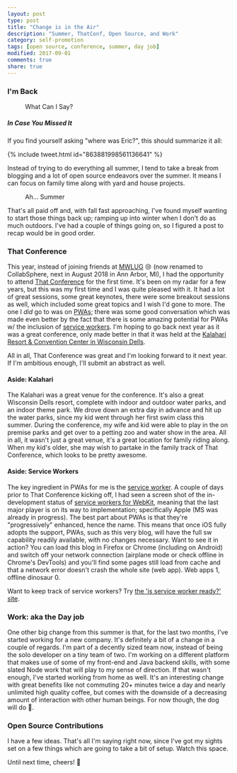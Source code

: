 ```yaml
---
layout: post
type: post
title: "Change is in the Air"
description: "Summer, ThatConf, Open Source, and Work"
category: self-promotion
tags: [open source, conference, summer, day job]
modified: 2017-09-01
comments: true
share: true
---
```


### I'm Back

<figure>
  <amp-anim src="/assets/images/post_images/MauiYoureWelcome.gif"
      width="498"
      height="206"
      alt="You're Welcome"
      attribution="Maui is a character from the Disney film Moana. All rights belong to Disney."></amp-anim>
  <figcaption>What Can I Say?</figcaption>
 </figure>

##### In Case You Missed It

If you find yourself asking "where was Eric?", this should summarize it all:

{% include tweet.html id="863881998561136641" %}

Instead of trying to do everything all summer, I tend to take a break from blogging and a lot of open source endeavors over the summer. It means I can focus on family time along with yard and house projects.

<figure>
  <amp-anim src="/assets/images/post_images/Olaf_summer.gif"
    width="245"
    height="160"
    layout="fixed"
    alt="summer"
    attribution="Olaf is a character from the Disney film Frozen. All rights belong to Disney."></amp-anim>
  <figcaption>Ah... Summer</figcaption>
</figure>

That's all paid off and, with fall fast approaching, I've found myself wanting to start those things back up; ramping up into winter when I don't do as much outdoors. I've had a couple of things going on, so I figured a post to recap would be in good order.

### That Conference

This year, instead of joining friends at [MWLUG][mwlug-url] 😢 (now renamed to CollabSphere, next in August 2018 in Ann Arbor, MI), I had the opportunity to attend [That Conference][that-conf-url] for the first time. It's been on my radar for a few years, but this was my first time and I was quite pleased with it. It had a lot of great sessions, some great keynotes, there were some breakout sessions as well, which included some great topics and I wish I'd gone to more. The one I _did_ go to was on [PWAs][pwa-url]; there was some good conversation which was made even better by the fact that there is some amazing potential for PWAs w/ the inclusion of [service workers][service-workers-url]. I'm hoping to go back next year as it was a great conference, only made better in that it was held at the [Kalahari Resort & Convention Center in Wisconsin Dells][kalahari-url].

All in all, That Conference was great and I'm looking forward to it next year. If I'm ambitious enough, I'll submit an abstract as well.

#### Aside: Kalahari

The Kalahari was a great venue for the conference. It's also a great Wisconsin Dells resort, complete with indoor and outdoor water parks, and an indoor theme park. We drove down an extra day in advance and hit up the water parks, since my kid went through her first swim class this summer. During the conference, my wife and kid were able to play in the on premise parks and get over to a petting zoo and water show in the area. All in all, it wasn't just a great venue, it's a great location for family riding along. When my kid's older, she may wish to partake in the family track of That Conference, which looks to be pretty awesome.

#### Aside: Service Workers

The key ingredient in PWAs for me is the [service worker][service-worker-api]. A couple of days prior to That Conference kicking off, I had seen a screen shot of the in-development status of [service workers for WebKit][webkit-sw-status], meaning that the last major player is on its way to implementation; specifically Apple (MS was already in progress). The best part about PWAs is that they're "progressively" enhanced, hence the name. This means that once iOS fully adopts the support, PWAs, such as this very blog, will have the full sw capability readily available, with no changes necessary. Want to see it in action? You can load this blog in Firefox or Chrome (including on Android) and switch off your network connection (airplane mode or check offline in Chrome's DevTools) and you'll find some pages still load from cache and that a network error doesn't crash the whole site (web app). Web apps 1, offline dinosaur 0.

Want to keep track of service workers? Try [the 'is service worker ready?' site][is-sw-ready].

### Work: aka the Day job

One other big change from this summer is that, for the last two months, I've started working for a new company. It's definitely a bit of a change in a couple of regards. I'm part of a decently sized team now, instead of being the solo developer on a tiny team of two. I'm working on a different platform that makes use of some of my front-end and Java backend skills, with some slated Node work that will play to my sense of direction. If that wasn't enough, I've started working from home as well. It's an interesting change with great benefits like not commuting 20+ minutes twice a day and nearly unlimited high quality coffee, but comes with the downside of a decreasing amount of interaction with other human beings. For now though, the dog will do 🐶.

### Open Source Contributions

I have a few ideas. That's all I'm saying right now, since I've got my sights set on a few things which are going to take a bit of setup. Watch this space.

Until next time, cheers! 🍻

[that-conf-url]: https://www.thatconference.com/
[pwa-url]: https://developers.google.com/web/progressive-web-apps/
[service-workers-url]: https://webkit.org/status/#specification-service-workers
[kalahari-url]: https://book.kalahariresorts.com/wisconsin/
[webkit-sw-status]: https://webkit.org/status/#specification-service-workers
[fetch-api-url]: https://developer.mozilla.org/en-US/docs/Web/API/Fetch_API
[service-worker-api]: https://developer.mozilla.org/en-US/docs/Web/API/Service_Worker_API
[is-sw-ready]: https://jakearchibald.github.io/isserviceworkerready/
[mwlug-url]: http://www.mwlug.com/
